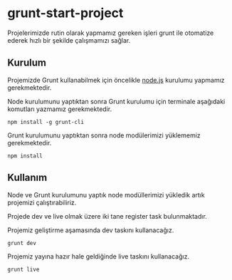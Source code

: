 **grunt-start-project**
=======================

Projelerimizde rutin olarak yapmamız gereken işleri grunt ile otomatize ederek hızlı bir şekilde çalışmamızı sağlar.

**Kurulum**
-----------
Projemizde Grunt kullanabilmek için öncelikle [node.js](http://nodejs.org) kurulumu yapmamız gerekmektedir.

Node kurulumunu yaptıktan sonra Grunt kurulumu için terminale aşağıdaki komutları yazmamız gerekmektedir.

    npm install -g grunt-cli

Grunt kurulumunu yaptıktan sonra node modülerimizi yüklememiz gerekmektedir.

    npm install

**Kullanım**
-------
Node ve Grunt kurulumunu yaptık node modüllerimizi yükledik artık projemizi çalıştırabiliriz.

Projede dev ve live olmak üzere iki tane register task bulunmaktadır.

Projemiz geliştirme aşamasında dev taskını kullanacağız.

    grunt dev

Projemiz yayına hazır hale geldiğinde live taskını kullanacağız.

    grunt live

